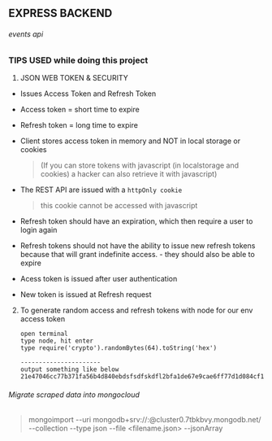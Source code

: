 ## EXPRESS BACKEND

###### events api

### TIPS USED while doing this project

1. JSON WEB TOKEN & SECURITY

- Issues Access Token and Refresh Token

- Access token = short time to expire

- Refresh token = long time to expire

- Client stores access token in memory and NOT in local storage or cookies

  > (If you can store tokens with javascript (in localstorage and cookies) a hacker can also retrieve it with javascript)

- The REST API are issued with a `httpOnly cookie`

  > this cookie cannot be accessed with javascript

- Refresh token should have an expiration, which then require a user to login again

- Refresh tokens should not have the ability to issue new refresh tokens because that will grant indefinite access. - they should also be able to expire

- Acess token is issued after user authentication

- New token is issued at Refresh request

2.  To generate random access and refresh tokens with node for our env access token

    > > > >

        open terminal
        type node, hit enter
        type require('crypto').randomBytes(64).toString('hex')

        ----------------------
        output something like below
        21e47046cc77b371fa56b4d840ebdsfsdfskdfl2bfa1de67e9cae6ff77d1d084cf1efed3c2c0d5a1a93ceadd7e6d76da527027f9278a794e166487e306afe527a7f4

    > > > >


###### Migrate scraped data into mongocloud

> mongoimport --uri mongodb+srv://<username>:<password>@cluster0.7tbkbvy.mongodb.net/<dbname> --collection <collection> --type json --file <filename.json> --jsonArray